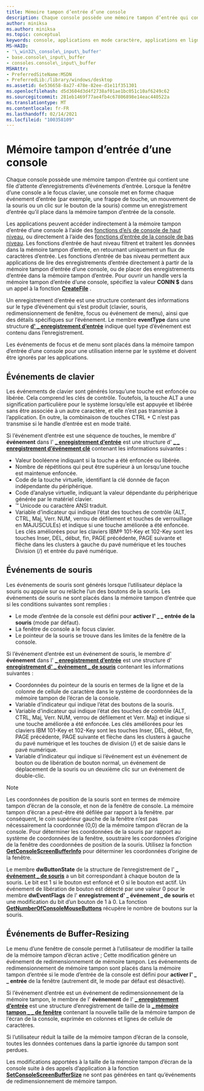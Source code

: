 ```yaml
---
title: Mémoire tampon d’entrée d’une console
description: Chaque console possède une mémoire tampon d’entrée qui contient une file d’attente d’enregistrements d’événements d’entrée.
author: miniksa
ms.author: miniksa
ms.topic: conceptual
keywords: console, applications en mode caractère, applications en ligne de commande, applications de terminal, API console
MS-HAID:
- '\_win32\_console\_input\_buffer'
- base.console\_input\_buffer
- consoles.console\_input\_buffer
MSHAttr:
- PreferredSiteName:MSDN
- PreferredLib:/library/windows/desktop
ms.assetid: 6e536658-8a27-478e-82ee-d1e11f351301
ms.openlocfilehash: d5d3604d3d4f2738af01ae1bc051c10af6249c62
ms.sourcegitcommit: 281eb1469f77ae4fb4c67806898e14eac440522a
ms.translationtype: MT
ms.contentlocale: fr-FR
ms.lasthandoff: 02/14/2021
ms.locfileid: "100358109"
---
```

# <a name="console-input-buffer"></a>Mémoire tampon d’entrée d’une console

Chaque console possède une mémoire tampon d’entrée qui contient une file d’attente d’enregistrements d’événements d’entrée. Lorsque la fenêtre d’une console a le focus clavier, une console met en forme chaque événement d’entrée (par exemple, une frappe de touche, un mouvement de la souris ou un clic sur le bouton de la souris) comme un enregistrement d’entrée qu’il place dans la mémoire tampon d’entrée de la console.

Les applications peuvent accéder indirectement à la mémoire tampon d’entrée d’une console à l’aide des [fonctions d’e/s de console de haut niveau](high-level-console-input-and-output-functions.md), ou directement à l’aide des [fonctions d’entrée de la console de bas niveau](low-level-console-input-functions.md). Les fonctions d’entrée de haut niveau filtrent et traitent les données dans la mémoire tampon d’entrée, en retournant uniquement un flux de caractères d’entrée. Les fonctions d’entrée de bas niveau permettent aux applications de lire des enregistrements d’entrée directement à partir de la mémoire tampon d’entrée d’une console, ou de placer des enregistrements d’entrée dans la mémoire tampon d’entrée. Pour ouvrir un handle vers la mémoire tampon d’entrée d’une console, spécifiez la valeur **CONIN $** dans un appel à la fonction [**CreateFile**](/windows/win32/api/fileapi/nf-fileapi-createfilea) .

Un enregistrement d’entrée est une structure contenant des informations sur le type d’événement qui s’est produit (clavier, souris, redimensionnement de fenêtre, focus ou événement de menu), ainsi que des détails spécifiques sur l’événement. Le membre **eventType** dans une structure [**d' \_ enregistrement d’entrée**](input-record-str.md) indique quel type d’événement est contenu dans l’enregistrement.

Les événements de focus et de menu sont placés dans la mémoire tampon d’entrée d’une console pour une utilisation interne par le système et doivent être ignorés par les applications.

## <a name="keyboard-events"></a>Événements de clavier

Les événements de clavier sont générés lorsqu’une touche est enfoncée ou libérée. Cela comprend les clés de contrôle. Toutefois, la touche ALT a une signification particulière pour le système lorsqu’elle est appuyée et libérée sans être associée à un autre caractère, et elle n’est pas transmise à l’application. En outre, la combinaison de touches CTRL + C n’est pas transmise si le handle d’entrée est en mode traité.

Si l’événement d’entrée est une séquence de touches, le membre d' **événement** dans l' [**\_ enregistrement d’entrée**](input-record-str.md) est une structure d' [**\_ \_ enregistrement d’événement clé**](key-event-record-str.md) contenant les informations suivantes :

- Valeur booléenne indiquant si la touche a été enfoncée ou libérée.
- Nombre de répétitions qui peut être supérieur à un lorsqu’une touche est maintenue enfoncée.
- Code de la touche virtuelle, identifiant la clé donnée de façon indépendante du périphérique.
- Code d’analyse virtuelle, indiquant la valeur dépendante du périphérique générée par le matériel clavier.
- ™ Unicode ou caractère ANSI traduit.
- Variable d’indicateur qui indique l’état des touches de contrôle (ALT, CTRL, Maj, Verr. NUM, verrou de défilement et touches de verrouillage en MAJUSCULEs) et indique si une touche améliorée a été enfoncée. Les clés améliorées pour les claviers IBM® 101-Key et 102-Key sont les touches Inser, DEL, début, fin, PAGE précédente, PAGE suivante et flèche dans les clusters à gauche du pavé numérique et les touches Division (/) et entrée du pavé numérique.

## <a name="mouse-events"></a>Événements de souris

Les événements de souris sont générés lorsque l’utilisateur déplace la souris ou appuie sur ou relâche l’un des boutons de la souris. Les événements de souris ne sont placés dans la mémoire tampon d’entrée que si les conditions suivantes sont remplies :

- Le mode d’entrée de la console est défini pour **activer l' \_ \_ entrée de la souris** (mode par défaut).
- La fenêtre de console a le focus clavier.
- Le pointeur de la souris se trouve dans les limites de la fenêtre de la console.

Si l’événement d’entrée est un événement de souris, le membre d' **événement** dans l' [**\_ enregistrement d’entrée**](input-record-str.md) est une structure d' [**enregistrement d' \_ événement \_ de souris**](mouse-event-record-str.md) contenant les informations suivantes :

- Coordonnées du pointeur de la souris en termes de la ligne et de la colonne de cellule de caractère dans le système de coordonnées de la mémoire tampon de l’écran de la console.
- Variable d’indicateur qui indique l’état des boutons de la souris.
- Variable d’indicateur qui indique l’état des touches de contrôle (ALT, CTRL, Maj, Verr. NUM, verrou de défilement et Verr. Maj) et indique si une touche améliorée a été enfoncée. Les clés améliorées pour les claviers IBM 101-Key et 102-Key sont les touches Inser, DEL, début, fin, PAGE précédente, PAGE suivante et flèche dans les clusters à gauche du pavé numérique et les touches de division (/) et de saisie dans le pavé numérique.
- Variable d’indicateur qui indique si l’événement est un événement de bouton ou de libération de bouton normal, un événement de déplacement de la souris ou un deuxième clic sur un événement de double-clic.

> [!NOTE]
>Les coordonnées de position de la souris sont en termes de mémoire tampon d’écran de la console, et non de la fenêtre de console. La mémoire tampon d’écran a peut-être été défilée par rapport à la fenêtre. par conséquent, le coin supérieur gauche de la fenêtre n’est pas nécessairement la coordonnée (0,0) de la mémoire tampon d’écran de la console. Pour déterminer les coordonnées de la souris par rapport au système de coordonnées de la fenêtre, soustraire les coordonnées d’origine de la fenêtre des coordonnées de position de la souris. Utilisez la fonction [**GetConsoleScreenBufferInfo**](getconsolescreenbufferinfo.md) pour déterminer les coordonnées d’origine de la fenêtre.

Le membre **dwButtonState** de la structure de l’enregistrement de l' [**\_ événement \_ de souris**](mouse-event-record-str.md) a un bit correspondant à chaque bouton de la souris. Le bit est 1 si le bouton est enfoncé et 0 si le bouton est actif. Un événement de libération de bouton est détecté par une valeur 0 pour le membre **dwEventFlags** de l' **enregistrement d' \_ événement \_ de souris** et une modification du bit d’un bouton de 1 à 0. La fonction [**GetNumberOfConsoleMouseButtons**](getnumberofconsolemousebuttons.md) récupère le nombre de boutons sur la souris.

## <a name="buffer-resizing-events"></a>Événements de Buffer-Resizing

Le menu d’une fenêtre de console permet à l’utilisateur de modifier la taille de la mémoire tampon d’écran active ; Cette modification génère un événement de redimensionnement de mémoire tampon. Les événements de redimensionnement de mémoire tampon sont placés dans la mémoire tampon d’entrée si le mode d’entrée de la console est défini pour **activer l' \_ \_ entrée** de la fenêtre (autrement dit, le mode par défaut est désactivé).

Si l’événement d’entrée est un événement de redimensionnement de la mémoire tampon, le membre de l' **événement** de l' [**\_ enregistrement d’entrée**](input-record-str.md) est une structure d’enregistrement de taille de la [**\_ mémoire tampon \_ \_ de fenêtre**](window-buffer-size-record-str.md) contenant la nouvelle taille de la mémoire tampon de l’écran de la console, exprimée en colonnes et lignes de cellule de caractères.

Si l’utilisateur réduit la taille de la mémoire tampon d’écran de la console, toutes les données contenues dans la partie ignorée du tampon sont perdues.

Les modifications apportées à la taille de la mémoire tampon d’écran de la console suite à des appels d’application à la fonction [**SetConsoleScreenBufferSize**](setconsolescreenbuffersize.md) ne sont pas générées en tant qu’événements de redimensionnement de mémoire tampon.